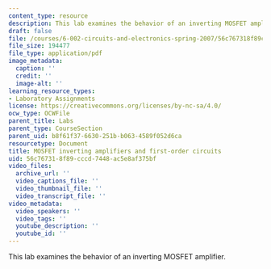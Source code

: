```yaml
---
content_type: resource
description: This lab examines the behavior of an inverting MOSFET amplifier.
draft: false
file: /courses/6-002-circuits-and-electronics-spring-2007/56c767318f89cccd7448ac5e8af375bf_lab2.pdf
file_size: 194477
file_type: application/pdf
image_metadata:
  caption: ''
  credit: ''
  image-alt: ''
learning_resource_types:
- Laboratory Assignments
license: https://creativecommons.org/licenses/by-nc-sa/4.0/
ocw_type: OCWFile
parent_title: Labs
parent_type: CourseSection
parent_uid: b8f61f37-6630-251b-b063-4589f052d6ca
resourcetype: Document
title: MOSFET inverting amplifiers and first-order circuits
uid: 56c76731-8f89-cccd-7448-ac5e8af375bf
video_files:
  archive_url: ''
  video_captions_file: ''
  video_thumbnail_file: ''
  video_transcript_file: ''
video_metadata:
  video_speakers: ''
  video_tags: ''
  youtube_description: ''
  youtube_id: ''
---
```

This lab examines the behavior of an inverting MOSFET amplifier.